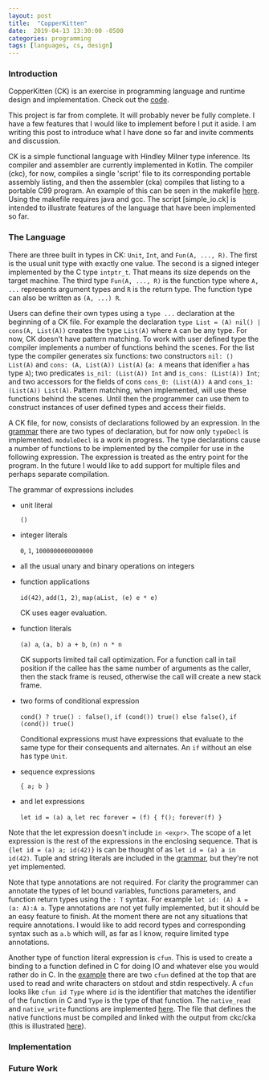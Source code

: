```yaml
---
layout: post
title:  "CopperKitten"
date:  2019-04-13 13:30:00 -0500
categories: programming
tags: [languages, cs, design]
---
```


### Introduction

CopperKitten (CK) is an exercise in programming language and runtime design and implementation. Check out the [code].

This project is far from complete. It will probably never be fully complete. I have a few features that I would like to implement before I put it aside. I am writing this post to introduce what I have done so far and invite comments and discussion.

CK is a simple functional language with Hindley Milner type inference. Its compiler and assembler are currently implemented in Kotlin. The compiler (ckc), for now, compiles a single 'script' file to its corresponding portable assembly listing, and then the assembler (cka) compiles that listing to a portable C99 program. An example of this can be seen in the makefile [here][makefile]. Using the makefile requires java and gcc. The script [simple\_io.ck] is intended to illustrate features of the language that have been implemented so far.

### The Language

There are three built in types in CK: `Unit`, `Int`, and `Fun(A, ..., R)`. The first is the usual unit type with exactly one value. The second is a signed integer implemented by the C type `intptr_t`. That means its size depends on the target machine. The third type `Fun(A, ..., R)` is the function type where `A, ...` represents argument types and `R` is the return type. The function type can also be written as `(A, ...) R`.

Users can define their own types using a `type ...` declaration at the beginning of a CK file. For example the declaration `type List = (A) nil() | cons(A, List(A))` creates the type `List(A)` where `A` can be any type. For now, CK doesn't have pattern matching. To work with user defined type the compiler implements a number of functions behind the scenes. For the list type the compiler generates six functions: two constructors `nil: () List(A)` and `cons: (A, List(A)) List(A)` (`a: A` means that idenifier `a` has type `A`); two predicates `is_nil: (List(A)) Int` and `is_cons: (List(A)) Int`; and two accessors for the fields of cons `cons_0: (List(A)) A` and `cons_1: (List(A)) List(A)`. Pattern matching, when implemented, will use these functions behind the scenes. Until then the programmer can use them to construct instances of user defined types and access their fields.

A CK file, for now, consists of declarations followed by an expression. In the [grammar] there are two types of declaration, but for now only `typeDecl` is implemented. `moduleDecl` is a work in progress. The type declarations cause a number of functions to be implemented by the compiler for use in the following expression. The expression is treated as the entry point for the program. In the future I would like to add support for multiple files and perhaps separate compilation.

The grammar of expressions includes

* unit literal 

  `()`

* integer literals

  `0`, `1`, `1000000000000000`

* all the usual unary and binary operations on integers

* function applications 

  `id(42)`, `add(1, 2)`, `map(aList, (e) e * e)`

  CK uses eager evaluation.

* function literals 

  `(a) a`, `(a, b) a + b`, `(n) n * n`

  CK supports limited tail call optimization. For a function call in tail position if the callee has the same number of arguments as the caller, then the stack frame is reused, otherwise the call will create a new stack frame.

* two forms of conditional expression 

  `cond() ? true() : false()`, `if (cond()) true() else false()`, `if (cond()) true()`
  
  Conditional expressions must have expressions that evaluate to the same type for their consequents and alternates. An `if` without an else has type `Unit`.

* sequence expressions

  `{ a; b }`

* and let expressions 

  `let id = (a) a`, `let rec forever = (f) { f(); forever(f) }`

Note that the let expression doesn't include `in <expr>`. The scope of a let expression is the rest of the expressions in the enclosing sequence. That is `{let id = (a) a; id(42)}` is can be thought of as `let id = (a) a in id(42)`. Tuple and string literals are included in the [grammar], but they're not yet implemented.

Note that type annotations are not required. For clarity the programmer can annotate the types of let bound variables, functions parameters, and function return types using the `: T` syntax. For example `let id: (A) A = (a: A):A a`. Type annotations are not yet fully implemented, but it should be an easy feature to finish. At the moment there are not any situations that require annotations. I would like to add record types and corresponding syntax such as `a.b` which will, as far as I know, require limited type annotations.

Another type of function literal expression is `cfun`. This is used to create a binding to a function defined in C for doing IO and whatever else you would rather do in C. In the [example][simple_io.ck] there are two `cfun` defined at the top that are used to read and write characters on stdout and stdin respectively. A `cfun` looks like `cfun id Type` where `id` is the identifier that matches the identifier of the function in C and `Type` is the type of that function. The `native_read` and `native_write` functions are implemented [here][builtin_cfuns.c]. The file that defines the native functions must be compiled and linked with the output from ckc/cka (this is illustrated [here][makefile]).

### Implementation



### Future Work



[code]: https://github.com/clnhlzmn/CopperKitten
[makefile]: https://github.com/clnhlzmn/CopperKitten/blob/master/example/simple/makefile
[simple_io.ck]: https://github.com/clnhlzmn/CopperKitten/blob/master/example/simple/simple_io.ck
[grammar]: https://github.com/clnhlzmn/CopperKitten/blob/master/compiler/ckc/grammar/ck.g4
[builtin_cfuns.c]: https://github.com/clnhlzmn/CopperKitten/blob/master/runtime/builtin_cfuns.c